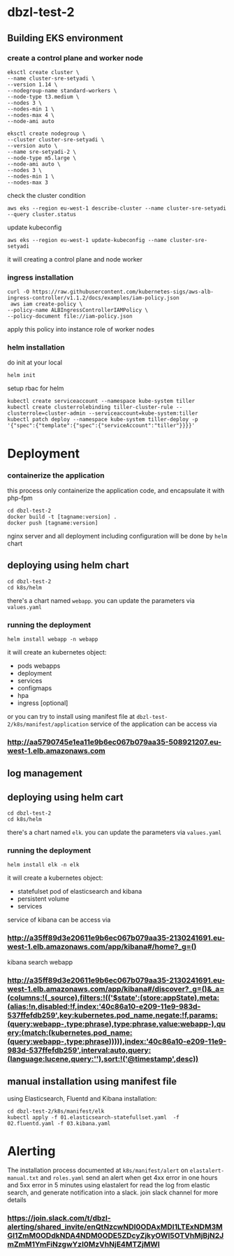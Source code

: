 # dbzl-test-2
## Building EKS environment
### create a control plane and worker node
```
eksctl create cluster \
--name cluster-sre-setyadi \
--version 1.14 \
--nodegroup-name standard-workers \
--node-type t3.medium \
--nodes 3 \
--nodes-min 1 \
--nodes-max 4 \
--node-ami auto

eksctl create nodegroup \
--cluster cluster-sre-setyadi \
--version auto \
--name sre-setyadi-2 \
--node-type m5.large \
--node-ami auto \
--nodes 3 \
--nodes-min 1 \
--nodes-max 3
```
check the cluster condition
```
aws eks --region eu-west-1 describe-cluster --name cluster-sre-setyadi --query cluster.status
```
update kubeconfig
```
aws eks --region eu-west-1 update-kubeconfig --name cluster-sre-setyadi
```

it will creating a control plane and node worker


### ingress installation
```
curl -O https://raw.githubusercontent.com/kubernetes-sigs/aws-alb-ingress-controller/v1.1.2/docs/examples/iam-policy.json
 aws iam create-policy \
--policy-name ALBIngressControllerIAMPolicy \
--policy-document file://iam-policy.json
```
apply this policy into instance role of worker nodes

### helm installation
do init at your local
```
helm init
```
setup rbac for helm
```
kubectl create serviceaccount --namespace kube-system tiller
kubectl create clusterrolebinding tiller-cluster-rule --clusterrole=cluster-admin --serviceaccount=kube-system:tiller
kubectl patch deploy --namespace kube-system tiller-deploy -p '{"spec":{"template":{"spec":{"serviceAccount":"tiller"}}}}'
```
# Deployment
### containerize the application
this process only containerize the application code, and encapsulate it with php-fpm
```
cd dbzl-test-2
docker build -t [tagname:version] .
docker push [tagname:version]
```
nginx server and all deployment including configuration will be done by `helm` chart

## deploying using helm chart
```
cd dbzl-test-2
cd k8s/helm
```
there's a chart named `webapp`. you can update the parameters via `values.yaml`

### running the deployment
```
helm install webapp -n webapp
```
it will create an kubernetes object:
- pods webapps
- deployment
- services
- configmaps
- hpa
- ingress [optional]

or you can try to install using manifest file at `dbzl-test-2/k8s/manifest/application`
service of the application can be access via
### http://aa5790745e1ea11e9b6ec067b079aa35-508921207.eu-west-1.elb.amazonaws.com 

## log management
## deploying using helm cart
```
cd dbzl-test-2
cd k8s/helm
```
there's a chart named `elk`. you can update the parameters via `values.yaml`

### running the deployment
```
helm install elk -n elk
```
it will create a kubernetes object:
- statefulset pod of elasticsearch and kibana
- persistent volume
- services

service of kibana can be access via
### http://a35ff89d3e20611e9b6ec067b079aa35-2130241691.eu-west-1.elb.amazonaws.com/app/kibana#/home?_g=()

kibana search webapp
### http://a35ff89d3e20611e9b6ec067b079aa35-2130241691.eu-west-1.elb.amazonaws.com/app/kibana#/discover?_g=()&_a=(columns:!(_source),filters:!(('$state':(store:appState),meta:(alias:!n,disabled:!f,index:'40c86a10-e209-11e9-983d-537ffefdb259',key:kubernetes.pod_name,negate:!f,params:(query:webapp-,type:phrase),type:phrase,value:webapp-),query:(match:(kubernetes.pod_name:(query:webapp-,type:phrase))))),index:'40c86a10-e209-11e9-983d-537ffefdb259',interval:auto,query:(language:lucene,query:''),sort:!('@timestamp',desc))

## manual installation using manifest file
using Elasticsearch, Fluentd and Kibana
installation:
```
cd dbzl-test-2/k8s/manifest/elk
kubectl apply -f 01.elasticsearch-statefullset.yaml  -f 02.fluentd.yaml -f 03.kibana.yaml 
```

# Alerting

The installation process documented at `k8s/manifest/alert` on `elastalert-manual.txt` and `roles.yaml` 
send an alert when get 4xx error in one hours and 5xx error in 5 minutes
using elastalert for read the log from elastic search, and generate notification into a slack.
join slack channel for more details

### https://join.slack.com/t/dbzl-alerting/shared_invite/enQtNzcwNDI0ODAxMDI1LTExNDM3MGI1ZmM0ODdkNDA4NDM0ODE5ZDcyZjkyOWI5OTVhMjBjN2JmZmM1YmFiNzgwYzI0MzVhNjE4MTZjMWI

